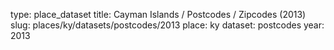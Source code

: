 type: place_dataset
title: Cayman Islands / Postcodes / Zipcodes (2013)
slug: places/ky/datasets/postcodes/2013
place: ky
dataset: postcodes
year: 2013
